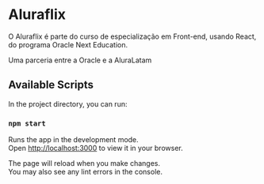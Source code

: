 # Aluraflix

O Aluraflix é parte do curso de especialização em Front-end, usando React, do programa Oracle Next Education.

Uma parceria entre a Oracle e a AluraLatam

## Available Scripts

In the project directory, you can run:

### `npm start`

Runs the app in the development mode.\
Open [http://localhost:3000](http://localhost:3000) to view it in your browser.

The page will reload when you make changes.\
You may also see any lint errors in the console.